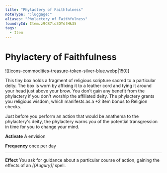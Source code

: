 ```yaml
---
title: "Phylactery of Faithfulness"
noteType: ":luggage:"
aliases: "Phylactery of Faithfulness"
foundryId: Item.z9CB7lo3OYdfHk35
tags:
  - Item
---
```


# Phylactery of Faithfulness
![[icons-commodities-treasure-token-silver-blue.webp|150]]

This tiny box holds a fragment of religious scripture sacred to a particular deity. The box is worn by affixing it to a leather cord and tying it around your head just above your brow. You don't gain any benefit from the phylactery if you don't worship the affiliated deity. The phylactery grants you religious wisdom, which manifests as a +2 item bonus to Religion checks.

Just before you perform an action that would be anathema to the phylactery's deity, the phylactery warns you of the potential transgression in time for you to change your mind.

**Activate** A envision

**Frequency** once per day

* * *

**Effect** You ask for guidance about a particular course of action, gaining the effects of an _[[Augury]]_ spell.
